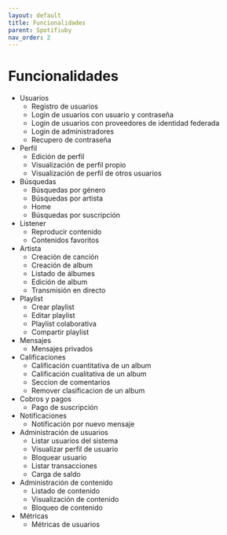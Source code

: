 ```yaml
---
layout: default
title: Funcionalidades
parent: Spotifiuby
nav_order: 2
---
```


# Funcionalidades

- Usuarios
  - Registro de usuarios
  - Login de usuarios con usuario y contraseña
  - Login de usuarios con proveedores de identidad federada
  - Login de administradores
  - Recupero de contraseña
- Perfil
  - Edición de perfil
  - Visualización de perfil propio
  - Visualización de perfil de otros usuarios
- Búsquedas
  - Búsquedas por género
  - Búsquedas por artista
  - Home
  - Búsquedas por suscripción
- Listener
  - Reproducir contenido
  - Contenidos favoritos
- Artista
  - Creación de canción
  - Creación de album
  - Listado de álbumes
  - Edición de album
  - Transmisión en directo
- Playlist
  - Crear playlist
  - Editar playlist
  - Playlist colaborativa
  - Compartir playlist
- Mensajes
  - Mensajes privados
- Calificaciones
  - Calificación cuantitativa de un album
  - Calificación cualitativa de un album
  - Seccion de comentarios
  - Remover clasificacion de un album
- Cobros y pagos
  - Pago de suscripción
- Notificaciones
  - Notificación por nuevo mensaje
- Administración de usuarios
  - Listar usuarios del sistema
  - Visualizar perfil de usuario
  - Bloquear usuario
  - Listar transacciones
  - Carga de saldo
- Administración de contenido
  - Listado de contenido
  - Visualización de contenido
  - Bloqueo de contenido
- Métricas
  - Métricas de usuarios
